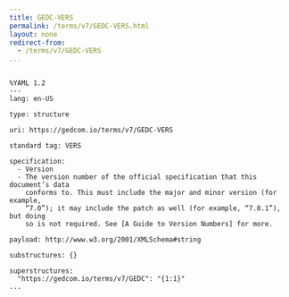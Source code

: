 ```yaml
---
title: GEDC-VERS
permalink: /terms/v7/GEDC-VERS.html
layout: none
redirect-from:
  - /terms/v7/GEDC-VERS
...
```


```

%YAML 1.2
---
lang: en-US

type: structure

uri: https://gedcom.io/terms/v7/GEDC-VERS

standard tag: VERS

specification:
  - Version
  - The version number of the official specification that this document’s data
    conforms to. This must include the major and minor version (for example,
    “7.0”); it may include the patch as well (for example, “7.0.1”), but doing
    so is not required. See [A Guide to Version Numbers] for more.

payload: http://www.w3.org/2001/XMLSchema#string

substructures: {}

superstructures:
  "https://gedcom.io/terms/v7/GEDC": "{1:1}"
...

```

